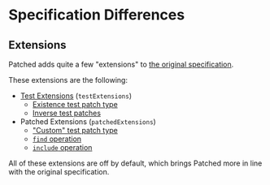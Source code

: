 # Specification Differences

## Extensions

Patched adds quite a few "extensions" to [the original specification](https://datatracker.ietf.org/doc/html/rfc6902).

These extensions are the following:
* [Test Extensions](https://community.playstarbound.com/threads/april-21st-%E2%80%93-stable-update-notes.95106/page-5#post-2561028) (`testExtensions`)
	* [Existence test patch type](ops/test.md#existence)
	* [Inverse test patches](ops/test.md#inverse-tests)
* Patched Extensions (`patchedExtensions`)
	* ["Custom" test patch type](ops/test.md#custom)
	* [`find` operation](ops/find.md)
	* [`include` operation](ops/include.md)

All of these extensions are off by default, which brings Patched more in line with the original specification.